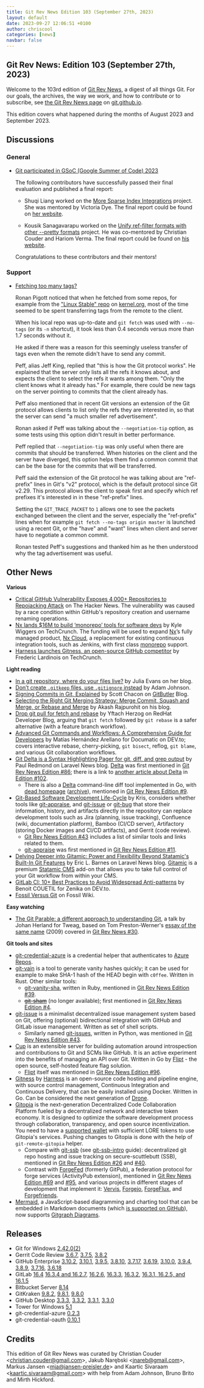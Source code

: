 ```yaml
---
title: Git Rev News Edition 103 (September 27th, 2023)
layout: default
date: 2023-09-27 12:06:51 +0100
author: chriscool
categories: [news]
navbar: false
---
```


## Git Rev News: Edition 103 (September 27th, 2023)

Welcome to the 103rd edition of [Git Rev News](https://git.github.io/rev_news/rev_news/),
a digest of all things Git. For our goals, the archives, the way we work, and how to contribute or to
subscribe, see [the Git Rev News page](https://git.github.io/rev_news/rev_news/) on [git.github.io](http://git.github.io).

This edition covers what happened during the months of August 2023 and September 2023.

## Discussions

### General

* [Git participated in GSoC (Google Summer of Code) 2023](https://summerofcode.withgoogle.com/programs/2023/organizations/git)

  The following contributors have successfully passed their final
  evaluation and published a final report:

  - Shuqi Liang worked on the
    [More Sparse Index Integrations](https://summerofcode.withgoogle.com/programs/2023/projects/Rkbc1Abe)
    project. She was mentored by Victoria Dye. The final
    report could be found on [her website](https://cheskaqiqi.github.io/2023/08/22/Final/).

  - Kousik Sanagavarapu worked on the
    [Unify ref-filter formats with other --pretty formats](https://summerofcode.withgoogle.com/programs/2023/projects/rck3kmq2)
    project. He was co-mentored by Christian Couder and Hariom Verma.
    The final report could be found on [his website](https://five-sh.github.io/2023/08/26/the-final-report).

  Congratulations to these contributors and their mentors!

<!---
### Reviews
-->

### Support

* [Fetching too many tags?](https://lore.kernel.org/git/274ec1a2152b0fd53b35c1591f5177e0b0713430@rjp.ie/)

  Ronan Pigott noticed that when he fetched from some repos, for
  example from the
  ["Linux Stable" repo](https://git.kernel.org/pub/scm/linux/kernel/git/stable/linux)
  on [kernel.org](https://git.kernel.org/), most of the time seemed to
  be spent transferring tags from the remote to the client.

  When his local repo was up-to-date and `git fetch` was used with
  `--no-tags` (or its `-n` shortcut), it took less than 0.4 seconds
  versus more than 1.7 seconds without it.

  He asked if there was a reason for this seemingly useless transfer of
  tags even when the remote didn't have to send any commit.

  Peff, alias Jeff King, replied that "this is how the Git protocol
  works". He explained that the server only lists all the refs it
  knows about, and expects the client to select the refs it wants
  among them. "Only the client knows what it already has." For
  example, there could be new tags on the server pointing to commits
  that the client already has.

  Peff also mentioned that in recent Git versions an extension of the
  Git protocol allows clients to list only the refs they are
  interested in, so that the server can send "a much smaller ref
  advertisement".

  Ronan asked if Peff was talking about the `--negotiation-tip`
  option, as some tests using this option didn't result in better
  performance.

  Peff replied that `--negotiation-tip` was only useful when there are
  commits that should be transferred. When histories on the client and
  the server have diverged, this option helps them find a common
  commit that can be the base for the commits that will be
  transferred.

  Peff said the extension of the Git protocol he was talking about are
  "ref-prefix" lines in Git's "v2" protocol, which is the default
  protocol since Git v2.29. This protocol allows the client to speak
  first and specify which ref prefixes it's interested in in these
  "ref-prefix" lines.

  Setting the `GIT_TRACE_PACKET` to `1` allows one to see the packets
  exchanged between the client and the server, especially the
  "ref-prefix" lines when for example `git fetch --no-tags origin
  master` is launched using a recent Git, or the "have" and "want"
  lines when client and server have to negotiate a common commit.

  Ronan tested Peff's suggestions and thanked him as he then
  understood why the tag advertisement was useful.

<!---
## Developer Spotlight:
-->

## Other News

__Various__

* [Critical GitHub Vulnerability Exposes 4,000+ Repositories to Repojacking Attack](https://thehackernews.com/2023/09/critical-github-vulnerability-exposes.html)
  on The Hacker News.  The vulnerability was caused by a race condition
  within GitHub's repository creation and username renaming operations.
* [Nx lands $16M to build ‘monorepo’ tools for software devs](https://techcrunch.com/2023/09/25/nx-lands-16m-to-build-monorepo-tools-for-software-devs/)
  by Kyle Wiggers on TechCrunch.  The funding will be used to expand
  [Nx](https://nx.dev/)’s fully managed product,
  [Nx Cloud](https://nx.dev/nx-cloud/intro/what-is-nx-cloud),
  a replacement for existing continuous integration tools, such as Jenkins,
  with first class [monorepo](https://monorepo.tools/) support.
* [Harness launches Gitness, an open-source GitHub competitor](https://techcrunch.com/2023/09/21/oh-gitness-harness-launches-gitness-an-open-source-github-competitor/)
  by Frederic Lardinois on TechCrunch.


__Light reading__

* [In a git repository, where do your files live?](https://jvns.ca/blog/2023/09/14/in-a-git-repository--where-do-your-files-live-/)
  by Julia Evans on her blog.
* [Don’t create `.gitkeep` files, use `.gitignore` instead](https://adamj.eu/tech/2023/09/18/git-dont-create-gitkeep/) by Adam Johnson.
* [Signing Commits in Git, Explained](https://blog.gitbutler.com/signing-commits-in-git-explained/)
  by Scott Chacon on [GitButler](https://gitbutler.com/) Blog.
* [Selecting the Right Git Merging Strategy: Merge Commit, Squash and Merge, or Rebase and Merge](https://akashrajpurohit.com/blog/selecting-the-right-git-merging-strategy-merge-commit-squash-and-merge-or-rebase-and-merge/)
  by Akash Rajpurohit on his blog.
* [Drop git pull for fetch and rebase](https://developers.redhat.com/articles/2023/09/07/drop-git-pull-fetch-and-rebase)
  by Yftach Herzog on RedHat Developer Blog, arguing that `git fetch` followed
  by `git rebase` is a safer alternative (with a feature branch workflow).
* [Advanced Git Commands and Workflows: A Comprehensive Guide for Developers](https://dev.to/documatic/advanced-git-commands-and-workflows-a-comprehensive-guide-for-developers-5865)
  by Matías Hernández Arellano for Documatic on DEV\.to;
  covers interactive rebase, cherry-picking, `git bisect`, reflog, `git blame`,
  and various Git collaboration workflows.
* [Git Delta is a Syntax Highlighting Pager for git, diff, and grep output](https://laravel-news.com/git-delta)
  by Paul Redmond on Laravel News blog.  [Delta](https://dandavison.github.io/delta/)
  was first mentioned in [Git Rev News Edition #86](https://git.github.io/rev_news/2022/04/30/edition-86/);
  there is a link to [another article about Delta](https://dev.to/cloudx/delta-a-new-git-diff-tool-to-rock-your-productivity-2773)
  in [Edition #102](https://git.github.io/rev_news/2023/08/31/edition-102/).
    * There is also a [Delta](https://github.com/octavore/delta) command-line diff tool
      implemented in Go, with [dead homepage](http://delta.octavore.com/)
      ([archive](https://web.archive.org/web/20201108092055/http://delta.octavore.com/)),
      mentioned in [Git Rev News Edition #9](https://git.github.io/rev_news/2015/11/11/edition-9/).
* [Git-Based Software Development Life-Cycle](https://nordstroem.ch/posts/2023-09-10-git-sdlc.html)
  by Kris, considers whether tools like 
  [git-appraise](https://github.com/google/git-appraise), and
  [git-issue](https://github.com/dspinellis/git-issue) or
  [git-bug](https://github.com/MichaelMure/git-bug)
  that store their information, history, and artifacts directly in the repository
  can replace development tools such as 
  Jira (planning, issue tracking),
  Confluence (wiki, documentation platform),
  Bamboo (CI/CD server),
  Artifactory (storing Docker images and CI/CD artifacts), and
  Gerrit (code review).
    * [Git Rev News Edition #43](https://git.github.io/rev_news/2018/09/19/edition-43/)
      includes a list of similar tools and links related to them.
    * [git-appraise](https://github.com/google/git-appraise) was first mentioned
      in [Git Rev News Edition #11](https://git.github.io/rev_news/2016/01/13/edition-11/).
* [Delving Deeper into Gitamic: Power and Flexibility Beyond Statamic's Built-In Git Features](https://laravel-news.com/gitamic)
  by Eric L. Barnes on Laravel News blog.
  [Gitamic](https://marketplace.anystack.sh/item/gitamic) is a premium
  [Statamic CMS](https://statamic.com/) add-on that allows you
  to take full control of your Git workflow from within your CMS.
* [GitLab CI: 10+ Best Practices to Avoid Widespread Anti-patterns](https://dev.to/zenika/gitlab-ci-10-best-practices-to-avoid-widespread-anti-patterns-2mb5)
  by Benoit COUETIL for Zenika on DEV\.to.
* [Fossil Versus Git](https://www.fossil-scm.org/home/doc/trunk/www/fossil-v-git.wiki)
  on Fossil Wiki.



__Easy watching__

* [The Git Parable: a different approach to understanding Git](https://www.youtube.com/watch?v=ANNboouhNHE),
  a talk by Johan Herland for Tweag, based on Tom Preston-Werner's
  [essay of the same name](https://tom.preston-werner.com/2009/05/19/the-git-parable.html) (2009)
  covered in [Git Rev News #30](https://git.github.io/rev_news/2017/08/16/edition-30/).


__Git tools and sites__

* [git-credential-azure](https://github.com/hickford/git-credential-azure) is a credential helper
  that authenticates to [Azure Repos](https://azure.microsoft.com/en-us/products/devops/repos).
* [git-vain](https://git.anna.lgbt/anna/git-vain) is a tool to generate
  vanity hashes quickly; it can be used for example to make SHA-1 hash
  of the HEAD begin with `c0ffee`.  Written in Rust.  Other similar tools:
    * [git-vanity-sha](https://github.com/mattbaker/git-vanity-sha), written in Ruby,
      mentioned in [Git Rev News Edition #39](https://git.github.io/rev_news/2018/05/16/edition-39/).
    * ~~[git-sham](https://bitbucket.org/tpettersen/git-sham)~~
      (no longer available); first mentioned in
      [Git Rev News Edition #4](https://git.github.io/rev_news/2015/06/03/edition-4/).
* [git-issue](https://github.com/dspinellis/git-issue) is a minimalist
  decentralized issue management system based on Git,
  offering (optional) bidirectional integration with GitHub and GitLab issue management.
  Written as set of shell scripts.
    * Similarly named [git-issues](https://github.com/duplys/git-issues), written in Python,
      was mentioned in [Git Rev News Edition #43](https://git.github.io/rev_news/2018/09/19/edition-43/).
* [Cup](https://cup.flipt.io/) is an extensible server for building automation
  around introspection and contributions to Git and SCMs like GitHub.
  It is an active experiment into the benefits of managing an API over Git.
  Written in Go by [Flipt](https://www.flipt.io/) - the open source, self-hosted
  feature flag solution.
    * [Flipt](https://www.flipt.io/) itself was mentioned in
      [Git Rev News Edition #96](https://git.github.io/rev_news/2023/02/28/edition-96/).
* [Gitness](https://gitness.com/) by [Harness](https://www.harness.io/)
  is an open-source code hosting and pipeline engine,
  with source control management, Continuous Integration and Continuous Delivery,
  that can be easily installed using Docker.  Written in Go.
  Can be considered the next generation of [Drone](https://www.drone.io/).
* [Gitopia](https://docs.gitopia.com) is the next-generation
  Decentralized Code Collaboration Platform
  fueled by a decentralized network and interactive token economy.
  It is designed to optimize the software development process through collaboration,
  transparency, and open source incentivization.
  You need to have a [supported wallet](https://docs.gitopia.com/wallet-overview)
  with sufficient LORE tokens to use Gitopia's services.
  Pushing changes to Gitopia is done with the help of `git-remote-gitopia` helper.
    * Compare with [git-ssb](https://scuttlebot.io/apis/community/git-ssb.html)
      (see [git-ssb-intro](https://github.com/hackergrrl/git-ssb-intro) guide):
      decentralized git repo hosting and issue tracking on secure-scuttlebutt (SSB),
      mentioned in [Git Rev News Edition #26](https://git.github.io/rev_news/2017/04/19/edition-26/)
      and [#40](https://git.github.io/rev_news/2018/06/20/edition-40/).
    * Contrast with [ForgeFed](https://forgefed.org/) (formerly GitPub),
      a federation protocol for forge services (ActivityPub extension), mentioned in 
      [Git Rev News Edition #69](https://git.github.io/rev_news/2020/11/27/edition-69/)
      and [#95](https://git.github.io/rev_news/2023/01/31/edition-95/),
      and various projects in different stages of development that implement it:
      [Vervis](https://vervis.peers.community/), [Forgejo](https://forgejo.org/),
      [ForgeFlux](https://forgeflux.org/), and [Forgefriends](https://forgefriends.org/).
* [Mermaid](https://mermaid.js.org/), a JavaScript-based diagramming and charting tool
  that can be embedded in Markdown documents 
  (which [is supported on GitHub](https://github.blog/2022-02-14-include-diagrams-markdown-files-mermaid/)),
  now supports [Gitgraph Diagrams](https://mermaid.js.org/syntax/gitgraph.html).


## Releases

+ Git for Windows [2.42.0(2)](https://github.com/git-for-windows/git/releases/tag/v2.42.0.windows.2)
+ Gerrit Code Review [3.6.7](https://www.gerritcodereview.com/3.6.html#367),
[3.7.5](https://www.gerritcodereview.com/3.7.html#375),
[3.8.2](https://www.gerritcodereview.com/3.8.html#382)
+ GitHub Enterprise [3.10.2](https://help.github.com/enterprise-server@3.10/admin/release-notes#3.10.2),
[3.10.1](https://help.github.com/enterprise-server@3.10/admin/release-notes#3.10.1),
[3.9.5](https://help.github.com/enterprise-server@3.9/admin/release-notes#3.9.5),
[3.8.10](https://help.github.com/enterprise-server@3.8/admin/release-notes#3.8.10),
[3.7.17](https://help.github.com/enterprise-server@3.7/admin/release-notes#3.7.17),
[3.6.19](https://help.github.com/enterprise-server@3.6/admin/release-notes#3.6.19),
[3.10.0](https://help.github.com/enterprise-server@3.10/admin/release-notes#3.10.0),
[3.9.4](https://help.github.com/enterprise-server@3.9/admin/release-notes#3.9.4),
[3.8.9](https://help.github.com/enterprise-server@3.8/admin/release-notes#3.8.9),
[3.7.16](https://help.github.com/enterprise-server@3.7/admin/release-notes#3.7.16),
[3.6.18](https://help.github.com/enterprise-server@3.6/admin/release-notes#3.6.18)
+ GitLab [16.4](https://about.gitlab.com/releases/2023/09/22/gitlab-16-4-released/)
[16.3.4 and 16.2.7](https://about.gitlab.com/releases/2023/09/18/security-release-gitlab-16-3-4-released/),
[16.2.6](https://about.gitlab.com/releases/2023/09/12/gitlab-16-2-6-released/),
[16.3.3](https://about.gitlab.com/releases/2023/09/12/gitlab-16-3-3-released/),
[16.3.2](https://about.gitlab.com/releases/2023/09/05/gitlab-16-3-2-released/),
[16.3.1, 16.2.5, and 16.1.5](https://about.gitlab.com/releases/2023/08/31/security-release-gitlab-16-3-1-released/)
+ Bitbucket Server [8.14](https://confluence.atlassian.com/bitbucketserver/bitbucket-server-release-notes-872139866.html)
+ GitKraken [9.8.2](https://help.gitkraken.com/gitkraken-client/current/),
[9.8.1](https://help.gitkraken.com/gitkraken-client/current/),
[9.8.0](https://help.gitkraken.com/gitkraken-client/current/)
+ GitHub Desktop [3.3.3](https://desktop.github.com/release-notes/),
[3.3.2](https://desktop.github.com/release-notes/),
[3.3.1](https://desktop.github.com/release-notes/),
[3.3.0](https://desktop.github.com/release-notes/)
+ Tower for Windows [5.1](https://www.git-tower.com/release-notes/windows?show_tab=release-notes)
+ git-credential-azure [0.2.3](https://github.com/hickford/git-credential-azure/releases/tag/v0.2.3)
+ git-credential-oauth [0.10.1](https://github.com/hickford/git-credential-oauth/releases/tag/v0.10.1)

## Credits

This edition of Git Rev News was curated by
Christian Couder &lt;<christian.couder@gmail.com>&gt;,
Jakub Narębski &lt;<jnareb@gmail.com>&gt;,
Markus Jansen &lt;<mja@jansen-preisler.de>&gt; and
Kaartic Sivaraam &lt;<kaartic.sivaraam@gmail.com>&gt;
with help from Adam Johnson, Bruno Brito and Mirth Hickford.
